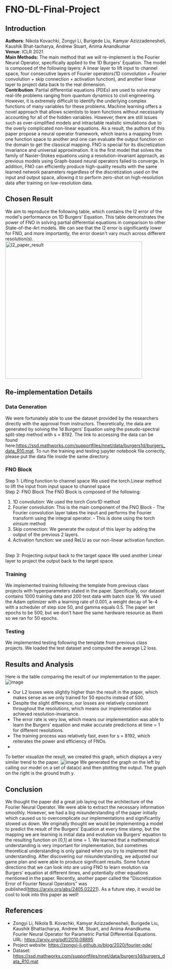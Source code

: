# FNO-DL-Final-Project
## Introduction
**Authors**: Nikola Kovachki, Zongyi Li, Burigede Liu, Kamyar Azizzadenesheli, Kaushik Bhat-tacharya, Andrew Stuart, Anima Anandkumar 
<br>
**Venue**: ICLR 2021
<br>
**Main Methods:**
The main method that we will re-implement is the Fourier Neural Operator, specifically applied to the 1D Burgers' Equation. The model is composed of the following layers: A linear layer to lift input to channel space, four consecutive layers of Fourier operators(1D convolution + Fourier convolution + skip connection + activation function), and another linear layer to project data back to the real dimension. 
<br>
**Contribution**: Partial differential equations (PDEs) are used to solve many real-life problems ranging from quantum dynamics to civil engineering. However, it is extremely difficult to identify the underlying complex functions of many variables for these problems. Machine learning offers a novel approach that allows scientists to learn functions without necessarily accounting for all of the hidden variables. However, there are still issues such as over-simplified models and intractable realistic simulations due to the overly complicated non-linear equations.
As a result, the authors of this paper propose a neural operator framework, which learns a mapping from one function space to another and one can evaluate the output function on the domain to get the classical mapping. FNO is special for its discretization invariance and universal approximation. It is the first model that solves the family of Navier-Stokes equations using a resolution-invariant approach, as previous models using Graph-based neural operators failed to converge. In addition, FNO can efficiently produce high-quality results with the same learned network parameters regardless of the discretization used on the input and output space, allowing it to perform zero-shot on high-resolution data after training on low-resolution data.
## Chosen Result
We aim to reproduce the following table, which contains the l2 error of the model's performance on 1D Burgers' Equation. This table demonstrates the power of FNO in solving partial differential equations in comparison to other State-of-the-Art models. We can see that the l2 error is significantly lower for FNO, and more importantly, the error doesn't vary much across different resolution(s). 
<img width="427" alt="l2_paper_result" src="https://github.com/JJBai2003/FNO-DL-Final-Project/assets/60070699/de44468d-6def-4836-9920-b0aa4b32e630">

## Re-implementation Details

### Data Generation
We were fortunately able to use the dataset provided by the researchers directly with the approval from instructors. Theoretically, the data are generated by solving the 1d Burgers' Equation using the pseudo-spectral split-step method with s = 8192. The link to accessing the data can be found here:https://ssd.mathworks.com/supportfiles/nnet/data/burgers1d/burgers_data_R10.mat. To run the training and testing jupyter notebook file correctly, please put the data file inside the same directory.

### FNO Block
Step 1: Lifting function to channel space
We used the torch.Linear method to lift the input from input space to channel space
<br>
Step 2: FNO Block
The FNO Block is composed of the following:
1. 1D convolution: We used the torch _Conv1D_ method 
2. Fourier convolution: This is the main component of the FNO Block
<tab> - The Fourier convolution layer takes the input and performs the Fourier transform using the integral operator. 
<tab> - This is done using the torch _einsum_ method
3. Skip connection: We generate the output of this layer by adding the output of the previous 2 layers. 
4. Activation function: we used ReLU as our non-linear activation function.
<br>
Step 3: Projecting output back to the target space
We used another Linear layer to project the output back to the target space.

### Training
We implemented training following the template from previous class projects with hyperparameters stated in the paper. Specifically, our dataset contains 1000 training data and 200 test data with batch size 16. We used the Adam optimizer with a learning rate of 0.001, a weight decay of 1e-4 with a scheduler of step size 50, and gamma equals 0.5.
The paper set epochs to be 500, but we don't have the same hardware resource as them so we ran for 50 epochs. 

### Testing
We implemented testing following the template from previous class projects. We loaded the test dataset and computed the average L2 loss. 

## Results and Analysis
Here is the table comparing the result of our implementation to the paper. 
![image](https://github.com/JJBai2003/FNO-DL-Final-Project/assets/60070699/7b0f6dbd-e1c8-4388-92d1-7eaa352351db)
- Our L2 losses were slightly higher than the result in the paper, which makes sense as we only trained for 50 epochs instead of 500.
- Despite the slight difference, our losses are relatively consistent throughout the resolutions, which means our implementation also achieved resolution-invariance.
- The error rate is very low, which means our implementation was able to learn the Burgers' equation and make accurate predictions at time = 1 for different resolutions.
- The training process was relatively fast, even for s = 8192, which reiterates the power and efficiency of FNOs.
- 
To better visualize the result, we created this graph, which displays a very similar trend to the paper.
![image](https://github.com/JJBai2003/FNO-DL-Final-Project/assets/60070699/9c2873e2-98b6-4817-908e-6ec6fb6a8bc6)
We generated the graph on the left by calling our model on a set of data(x) and then plotting the output. The graph on the right is the ground truth y. 


## Conclusion
We thought the paper did a great job laying out the architecture of the Fourier Neural Operator. We were able to extract the necessary information smoothly. However, we had a big misunderstanding of the paper initially which caused us to overcomplicate our implementations and significantly slowed us down. We originally thought we would be implementing a model to predict the result of the Burgers' Equation at every time stamp, but the mapping we are learning is initial data and evolution via Burgers' equation to the resulting function on [0,1] at time = 1. We learned that a mathematical understanding is very important for implementation, but sometimes theoretical understanding is only gained when you try to implement that understanding. After discovering our misunderstanding, we adjusted our game plan and were able to produce significant results. 
Some future directions that we can look into are using FNO to learn evolution via Burgers' equation at different times, and potentially other equations mentioned in the paper. Recently, another paper called the "Discretization Error of Fourier Neural Operators" was published(https://arxiv.org/abs/2405.02221). As a future step, it would be cool to look into this paper as well!

## References
- Zongyi Li, Nikola B. Kovachki, Kamyar Azizzadenesheli, Burigede Liu, Kaushik Bhattacharya, Andrew M. Stuart, and Anima Anandkuma. Fourier Neural Operator for Parametric Partial Differential Equations. URL: https://arxiv.org/pdf/2010.08895 
- Project website: https://zongyi-li.github.io/blog/2020/fourier-pde/
- Dataset: https://ssd.mathworks.com/supportfiles/nnet/data/burgers1d/burgers_data_R10.mat
